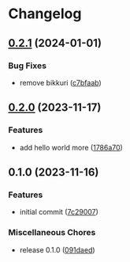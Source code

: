 # Changelog

## [0.2.1](https://github.com/p-chan-sandbox/release-please-playground/compare/v0.2.0...v0.2.1) (2024-01-01)


### Bug Fixes

* remove bikkuri ([c7bfaab](https://github.com/p-chan-sandbox/release-please-playground/commit/c7bfaabe72a1eedc9921d4b4d4cea053ab7d659e))

## [0.2.0](https://github.com/p-chan-sandbox/release-please-playground/compare/v0.1.0...v0.2.0) (2023-11-17)


### Features

* add hello world more ([1786a70](https://github.com/p-chan-sandbox/release-please-playground/commit/1786a70f0de07fc1e4c3064ce2640c909543582b))

## 0.1.0 (2023-11-16)


### Features

* initial commit ([7c29007](https://github.com/p-chan-sandbox/release-please-playground/commit/7c29007c0ccfcae77ed828ebf2d1427a096594c0))


### Miscellaneous Chores

* release 0.1.0 ([091daed](https://github.com/p-chan-sandbox/release-please-playground/commit/091daed63918029860cb08773bd474d2fc9de839))
